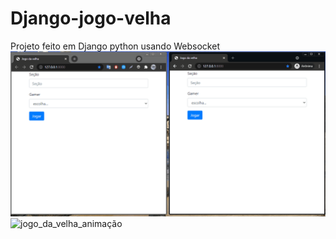 # Django-jogo-velha
Projeto feito em Django python usando Websocket
![](jogo_da_velha_animação.gif)![jogo_da_velha_animação](https://user-images.githubusercontent.com/40671414/133997722-41ca1e20-b79f-4dd6-99c1-7edb436fb4d3.gif)
